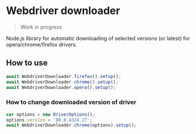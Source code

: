 # Webdriver downloader

> Work in progress

Node.js library for automatic downloading of selected versions (or latest) for opera/chrome/firefox drivers.

## How to use

```javascript
await WebdriverDownloader.firefox().setup();
await WebdriverDownloader.chrome().setup();
await WebdriverDownloader.opera().setup();
```

### How to change downloaded version of driver

```javascript
var options = new DriverOptions();
options.version = '88.0.4324.27';
await WebdriverDownloader.chrome(options).setup();
```
